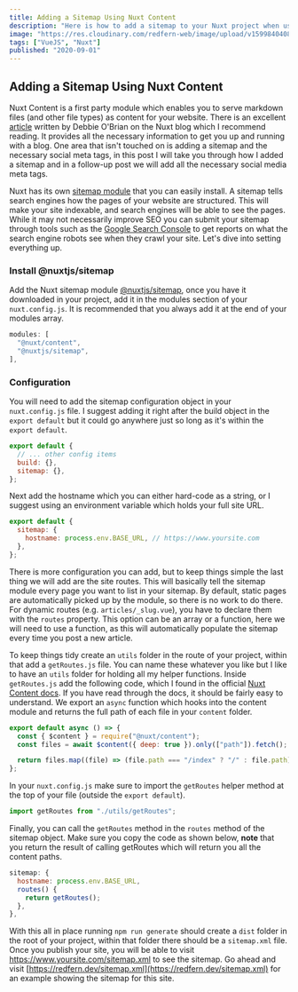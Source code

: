 ```yaml
---
title: Adding a Sitemap Using Nuxt Content
description: "Here is how to add a sitemap to your Nuxt project when using the content module."
image: "https://res.cloudinary.com/redfern-web/image/upload/v1599840408/redfern-dev/png/nuxt.png"
tags: ["VueJS", "Nuxt"]
published: "2020-09-01"
---
```


## Adding a Sitemap Using Nuxt Content

Nuxt Content is a first party module which enables you to serve markdown files (and other file types) as content for your website. There is an excellent [article](https://nuxtjs.org/blog/creating-blog-with-nuxt-content/) written by Debbie O'Brian on the Nuxt blog which I recommend reading. It provides all the necessary information to get you up and running with a blog. One area that isn't touched on is adding a sitemap and the necessary social meta tags, in this post I will take you through how I added a sitemap and in a follow-up post we will add all the necessary social media meta tags.

Nuxt has its own [sitemap module](https://www.npmjs.com/package/@nuxtjs/sitemap) that you can easily install. A sitemap tells search engines how the pages of your website are structured. This will make your site indexable, and search engines will be able to see the pages. While it may not necessarily improve SEO you can submit your sitemap through tools such as the [Google Search Console](https://search.google.com/search-console/about) to get reports on what the search engine robots see when they crawl your site. Let's dive into setting everything up.

### Install @nuxtjs/sitemap

Add the Nuxt sitemap module [@nuxtjs/sitemap](https://www.npmjs.com/package/@nuxtjs/sitemap), once you have it downloaded in your project, add it in the modules section of your `nuxt.config.js`. It is recommended that you always add it at the end of your modules array.

```js
modules: [
  "@nuxt/content",
  "@nuxtjs/sitemap",
],
```

### Configuration

You will need to add the sitemap configuration object in your `nuxt.config.js` file. I suggest adding it right after the build object in the `export default` but it could go anywhere just so long as it's within the `export default`.

```js
export default {
  // ... other config items
  build: {},
  sitemap: {},
};
```

Next add the hostname which you can either hard-code as a string, or I suggest using an environment variable which holds your full site URL.

```js
export default {
  sitemap: {
    hostname: process.env.BASE_URL, // https://www.yoursite.com
  },
};
```

There is more configuration you can add, but to keep things simple the last thing we will add are the site routes. This will basically tell the sitemap module every page you want to list in your sitemap. By default, static pages are automatically picked up by the module, so there is no work to do there. For dynamic routes (e.g. `articles/_slug.vue`), you have to declare them with the `routes` property. This option can be an array or a function, here we will need to use a function, as this will automatically populate the sitemap every time you post a new article.

To keep things tidy create an `utils` folder in the route of your project, within that add a `getRoutes.js` file. You can name these whatever you like but I like to have an `utils` folder for holding all my helper functions. Inside `getRoutes.js` add the following code, which I found in the official [Nuxt Content docs](https://content.nuxtjs.org/advanced#static-site-generation). If you have read through the docs, it should be fairly easy to understand. We export an `async` function which hooks into the content module and returns the full path of each file in your `content` folder.

```js
export default async () => {
  const { $content } = require("@nuxt/content");
  const files = await $content({ deep: true }).only(["path"]).fetch();

  return files.map((file) => (file.path === "/index" ? "/" : file.path));
};
```

In your `nuxt.config.js` make sure to import the `getRoutes` helper method at the top of your file (outside the `export default`).

```js
import getRoutes from "./utils/getRoutes";
```

Finally, you can call the `getRoutes` method in the `routes` method of the sitemap object. Make sure you copy the code as shown below, **note** that you return the result of calling getRoutes which will return you all the content paths.

```js
sitemap: {
  hostname: process.env.BASE_URL,
  routes() {
    return getRoutes();
  },
},
```

With this all in place running `npm run generate` should create a `dist` folder in the root of your project, within that folder there should be a `sitemap.xml` file. Once you publish your site, you will be able to visit https://www.yoursite.com/sitemap.xml to see the sitemap. Go ahead and visit [https://redfern.dev/sitemap.xml](https://redfern.dev/sitemap.xml) for an example showing the sitemap for this site.
